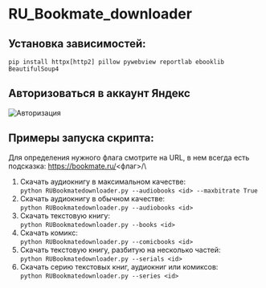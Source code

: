 # RU_Bookmate_downloader
## Установка зависимостей:
`pip install httpx[http2] pillow pywebview reportlab ebooklib BeautifulSoup4`

## Авторизоваться в аккаунт Яндекс
![Авторизация](https://github.com/kettle017/RU_Bookmate_downloader/assets/37309120/bb3453eb-5d44-4410-b2e1-05193c88333e)

## Примеры запуска скрипта:
Для определения нужного флага смотрите на URL, в нем всегда есть подсказка: https://bookmate.ru/<флаг>/<id>\
1. Скачать аудиокнигу в максимальном качестве:\
`python RUBookmatedownloader.py --audiobooks <id> --maxbitrate True`
3. Скачать аудиокнигу в обычном качестве:\
`python RUBookmatedownloader.py --audiobooks <id>`
4. Скачать текстовую книгу:\
`python RUBookmatedownloader.py --books <id>`
5. Скачать комикс:\
`python RUBookmatedownloader.py --comicbooks <id>`
6. Скачать текстовую книгу, разбитую на несколько частей:\
`python RUBookmatedownloader.py --serials <id>`
5. Скачать серию текстовых книг, аудиокниг или комиксов:\
`python RUBookmatedownloader.py --series <id>`
